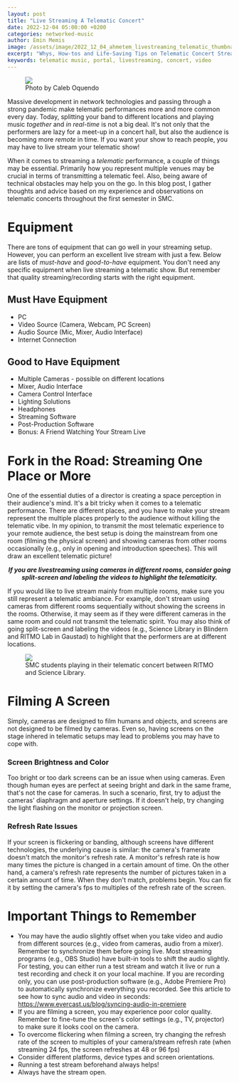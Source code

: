 ```yaml
---
layout: post
title: "Live Streaming A Telematic Concert"
date: 2022-12-04 05:00:00 +0200
categories: networked-music
author: Emin Memis
image: /assets/image/2022_12_04_ahmetem_livestreaming_telematic_thumbnail.jpg
excerpt: "Whys, How-tos and Life-Saving Tips on Telematic Concert Streaming."
keywords: telematic music, portal, livestreaming, concert, video
---
```

<figure>
   <img
      src="/assets/image/2022_12_04_ahmetem_livestreaming_telematic.jpg"
   />
   <figcaption>Photo by Caleb Oquendo</figcaption>
</figure>

Massive development in network technologies and passing through a strong pandemic make telematic performances more and more common every day. Today, splitting your band to different locations and playing music *together* and *in real-time* is not a big deal. It's not only that the performers are lazy for a meet-up in a concert hall, but also the audience is becoming more *remote* in time. If you want your show to reach people, you may have to live stream your telematic show!

When it comes to streaming a _telematic_ performance, a couple of things may be essential. Primarily how you represent multiple venues may be crucial in terms of transmitting a telematic feel. Also, being aware of technical obstacles may help you on the go. In this blog post, I gather thoughts and advice based on my experience and observations on telematic concerts throughout the first semester in SMC.

# Equipment
There are tons of equipment that can go well in your streaming setup. However, you can perform an excellent live stream with just a few. Below are lists of _must-have_ and _good-to-have_ equipment. You don't need any specific equipment when live streaming a telematic show. But remember that quality streaming/recording starts with the right equipment.

## Must Have Equipment
- PC
- Video Source (Camera, Webcam, PC Screen)
- Audio Source (Mic, Mixer, Audio Interface)
- Internet Connection

## Good to Have Equipment
- Multiple Cameras - possible on different locations
- Mixer, Audio Interface
- Camera Control Interface
- Lighting Solutions
- Headphones
- Streaming Software
- Post-Production Software
- Bonus: A Friend Watching Your Stream Live

# Fork in the Road: Streaming One Place or More
One of the essential duties of a director is creating a space perception in their audience's mind. It's a bit tricky when it comes to a telematic performance. There are different places, and you have to make your stream represent the multiple places properly to the audience without killing the telematic vibe.
In my opinion, to transmit the most telematic experience to your remote audience, the best setup is doing the mainstream from one room (filming the physical screen) and showing cameras from other rooms occasionally (e.g., only in opening and introduction speeches). This will draw an excellent telematic picture!

<p style="text-align: center; font-style: italic; font-weight: bold;">If you are livestreaming using cameras in different rooms, consider going split-screen and labeling the videos to highlight the telematicity.</p>

If you would like to live stream mainly from multiple rooms, make sure you still represent a telematic ambiance. For example, don't stream using cameras from different rooms sequentially without showing the screens in the rooms. Otherwise, it may seem as if they were different cameras in the same room and could not transmit the telematic spirit. You may also think of going split-screen and labeling the videos (e.g., Science Library in Blindern and RITMO Lab in Gaustad) to highlight that the performers are at different locations.

<figure>
   <img
      src="/assets/image/2022_12_04_ahmetem_livestreaming_telematic_2.jpg"
   />
   <figcaption>SMC students playing in their telematic concert between RITMO and Science Library.</figcaption>
</figure>

# Filming A Screen
Simply, cameras are designed to film humans and objects, and screens are not designed to be filmed by cameras. Even so, having screens on the stage inhered in telematic setups may lead to problems you may have to cope with.
### Screen Brightness and Color
Too bright or too dark screens can be an issue when using cameras. Even though human eyes are perfect at seeing bright and dark in the same frame, that's not the case for cameras. In such a scenario, first, try to adjust the cameras' diaphragm and aperture settings. If it doesn't help, try changing the light flashing on the monitor or projection screen.
### Refresh Rate Issues
If your screen is flickering or banding, although screens have different technologies, the underlying cause is similar: the camera's framerate doesn't match the monitor's refresh rate. A monitor's refresh rate is how many times the picture is changed in a certain amount of time. On the other hand, a camera's refresh rate represents the number of pictures taken in a certain amount of time. When they don't match, problems begin. You can fix it by setting the camera's fps to multiples of the refresh rate of the screen.

# Important Things to Remember
- You may have the audio slightly offset when you take video and audio from different sources (e.g., video from cameras, audio from a mixer). Remember to synchronize them before going live. Most streaming programs (e.g., OBS Studio) have built-in tools to shift the audio slightly. For testing, you can either run a test stream and watch it live or run a test recording and check it on your local machine. If you are recording only, you can use post-production software (e.g., Adobe Premiere Pro) to automatically synchronize everything you recorded. See this article to see how to sync audio and video in seconds: https://www.evercast.us/blog/syncing-audio-in-premiere
- If you are filming a screen, you may experience poor color quality. Remember to fine-tune the screen's color settings (e.g., TV, projector) to make sure it looks cool on the camera.
- To overcome flickering when filming a screen, try changing the refresh rate of the screen to multiples of your camera/stream refresh rate (when streaming 24 fps, the screen refreshes at 48 or 96 fps)
- Consider different platforms, device types and screen orientations.
- Running a test stream beforehand always helps!
- Always have the stream open.